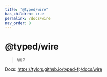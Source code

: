 ```yaml
---
title: "@typed/wire"
has_children: true
permalink: /docs/wire
nav_order: 8
---
```


# @typed/wire

> WIP

Docs: https://tylors.github.io/typed-fp/docs/wire

